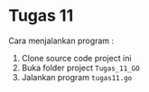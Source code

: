 # Tugas 11

Cara menjalankan program :

1. Clone source code project ini
2. Buka folder project `Tugas_11_GO`
3. Jalankan program `tugas11.go`
